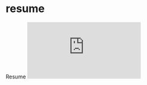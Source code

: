 # resume
Resume
![webDevResume.pdf](https://github.com/blu3bloodedcod3r/resume/files/9793573/webDevResume.pdf)
